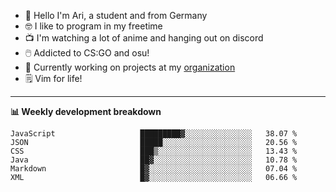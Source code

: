 * 👋 Hello I'm Ari, a student and from Germany
* 🤓 I like to program in my freetime
* 📺 I'm watching a lot of anime and hanging out on discord
* 🖱️ Addicted to CS:GO and osu!
* 👷 Currently working on projects at my [organization](https://github.com/aridevelopment-de)
* 🗒️ Vim for life!

<hr />

**📊 Weekly development breakdown**

<!--START_SECTION:waka-->

```text
JavaScript                   █████████▓░░░░░░░░░░░░░░░   38.07 %
JSON                         █████░░░░░░░░░░░░░░░░░░░░   20.56 %
CSS                          ███▒░░░░░░░░░░░░░░░░░░░░░   13.43 %
Java                         ██▓░░░░░░░░░░░░░░░░░░░░░░   10.78 %
Markdown                     █▓░░░░░░░░░░░░░░░░░░░░░░░   07.04 %
XML                          █▓░░░░░░░░░░░░░░░░░░░░░░░   06.66 %
```

<!--END_SECTION:waka-->
